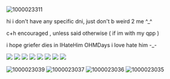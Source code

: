 ![1000023311](https://github.com/user-attachments/assets/75741846-28dc-430a-874c-95e4e7a7a151)



hi i don't have any specific dni, just don't b weird 2 me ^_^


c+h encouraged , unless said otherwise ( if im with my qpp )


i hope griefer dies in IHateHim OHMDays i love hate him -_-


![](https://44.media.tumblr.com/16d67805c57fbd7c4c2d97837dc917f8/9232849738014d31-ca/s250x250_c1_f1/036cef51023a6e3ea6f18a12222a5c5bc0ccfae0.gifv) ![](https://64.media.tumblr.com/8077c5e0f25caec089928faca543e08b/9c70f435e1e37c85-b0/s100x200/f2110091768f62748e52837abd05506ec9b45535.gifv) ![](https://64.media.tumblr.com/79852fbfd48c804529cd1c57d8469cc6/9c70f435e1e37c85-a3/s100x200/599798cee8ced02f98a3fa8a9f47d9c9bdc7007d.gifv) ![](https://64.media.tumblr.com/4ec27db14aed333d73e0c32c3648410c/2fbd147e6eae6b11-33/s100x200/7c78d47c2438efb1052f76240b7f8bd27bfb11d0.gifv) ![](https://64.media.tumblr.com/6ff1c89d918c1e0fde2761eb9aeffb92/2fbd147e6eae6b11-3f/s100x200/92cdacb0ed9ccbdf25c988c920a493cfc9e14930.gifv) ![](https://64.media.tumblr.com/04ad9a440aaf12482ae65ecf039025a8/424d134bf659d516-1e/s250x400/c4acc65f6d4fb1873274c0ca000c38dd6097fbb3.gifv) ![](https://64.media.tumblr.com/b1756cfa4e93827a6ae7422792a4aee8/424d134bf659d516-89/s250x400/b474ce3b017e327bb2b8870a2341eb4df2c37698.gifv) ![](https://64.media.tumblr.com/a70becffab4b0252fa136c3012fc3378/424d134bf659d516-48/s250x400/dcb948f1d2762263afef6175ece311fc623bbcf7.gifv)


![1000023039](https://github.com/user-attachments/assets/2a45c242-2f29-48e2-bfac-4dfcd0b4301a)
![1000023037](https://github.com/user-attachments/assets/c3ff124a-0fe8-4f1b-84eb-4e9dd69ac432)
![1000023036](https://github.com/user-attachments/assets/21780b8d-c4d9-4999-a071-905822c9fae3)
![1000023035](https://github.com/user-attachments/assets/21e242b5-992f-47d3-b008-b49104aa25e1)
